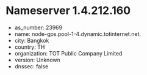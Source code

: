 # Nameserver 1.4.212.160

* as_number: 23969
* name: node-gps.pool-1-4.dynamic.totinternet.net.
* city: Bangkok
* country: TH
* organization: TOT Public Company Limited
* version: Unknown
* dnssec: false
